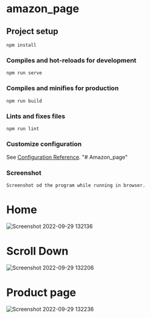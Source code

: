 # amazon_page

## Project setup
```
npm install
```

### Compiles and hot-reloads for development
```
npm run serve
```

### Compiles and minifies for production
```
npm run build
```

### Lints and fixes files
```
npm run lint
```

### Customize configuration
See [Configuration Reference](https://cli.vuejs.org/config/).
"# Amazon_page" 

### Screenshot
```
Screenshot od the program while running in browser.
```
# Home
![Screenshot 2022-09-29 132136](https://user-images.githubusercontent.com/69730742/192979506-6a50d099-1161-4efb-9749-b01f533444be.jpg)
# Scroll Down
![Screenshot 2022-09-29 132206](https://user-images.githubusercontent.com/69730742/192979607-0d0a217f-86bc-49d6-b3f5-ff5094de6737.jpg)
# Product page
![Screenshot 2022-09-29 132236](https://user-images.githubusercontent.com/69730742/192979624-a7d4a08c-f29c-476b-8cd9-786f7d741186.jpg)
